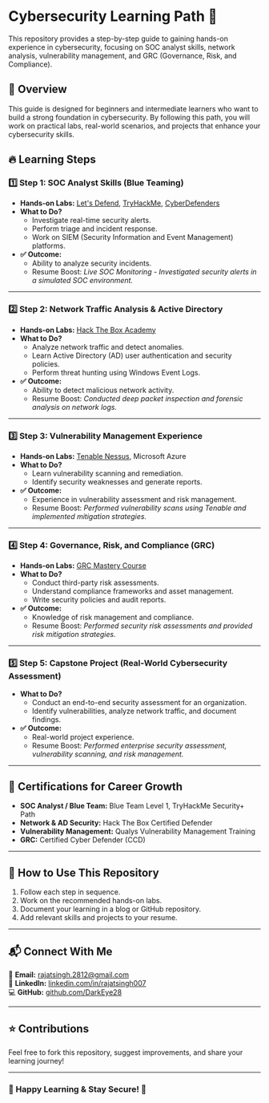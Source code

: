 # Cybersecurity Learning Path 🚀  

This repository provides a step-by-step guide to gaining hands-on experience in cybersecurity, focusing on SOC analyst skills, network analysis, vulnerability management, and GRC (Governance, Risk, and Compliance).  

## 📌 Overview  
This guide is designed for beginners and intermediate learners who want to build a strong foundation in cybersecurity. By following this path, you will work on practical labs, real-world scenarios, and projects that enhance your cybersecurity skills.  

## 🔥 Learning Steps  

### **1️⃣ Step 1: SOC Analyst Skills (Blue Teaming)**
- **Hands-on Labs:** [Let's Defend](https://letsdefend.io/), [TryHackMe](https://tryhackme.com/), [CyberDefenders](https://cyberdefenders.org/)
- **What to Do?**  
  - Investigate real-time security alerts.  
  - Perform triage and incident response.  
  - Work on SIEM (Security Information and Event Management) platforms.  
- **✅ Outcome:**  
  - Ability to analyze security incidents.  
  - Resume Boost: *Live SOC Monitoring - Investigated security alerts in a simulated SOC environment.*  

---

### **2️⃣ Step 2: Network Traffic Analysis & Active Directory**
- **Hands-on Labs:** [Hack The Box Academy](https://academy.hackthebox.com/)  
- **What to Do?**  
  - Analyze network traffic and detect anomalies.  
  - Learn Active Directory (AD) user authentication and security policies.  
  - Perform threat hunting using Windows Event Logs.  
- **✅ Outcome:**  
  - Ability to detect malicious network activity.  
  - Resume Boost: *Conducted deep packet inspection and forensic analysis on network logs.*  

---

### **3️⃣ Step 3: Vulnerability Management Experience**
- **Hands-on Labs:** [Tenable Nessus](https://www.tenable.com/products/nessus), Microsoft Azure  
- **What to Do?**  
  - Learn vulnerability scanning and remediation.  
  - Identify security weaknesses and generate reports.  
- **✅ Outcome:**  
  - Experience in vulnerability assessment and risk management.  
  - Resume Boost: *Performed vulnerability scans using Tenable and implemented mitigation strategies.*  

---

### **4️⃣ Step 4: Governance, Risk, and Compliance (GRC)**
- **Hands-on Labs:** [GRC Mastery Course](#)  
- **What to Do?**  
  - Conduct third-party risk assessments.  
  - Understand compliance frameworks and asset management.  
  - Write security policies and audit reports.  
- **✅ Outcome:**  
  - Knowledge of risk management and compliance.  
  - Resume Boost: *Performed security risk assessments and provided risk mitigation strategies.*  

---

### **5️⃣ Step 5: Capstone Project (Real-World Cybersecurity Assessment)**
- **What to Do?**  
  - Conduct an end-to-end security assessment for an organization.  
  - Identify vulnerabilities, analyze network traffic, and document findings.  
- **✅ Outcome:**  
  - Real-world project experience.  
  - Resume Boost: *Performed enterprise security assessment, vulnerability scanning, and risk management.*  

---

## 🎯 Certifications for Career Growth  
- **SOC Analyst / Blue Team:** Blue Team Level 1, TryHackMe Security+ Path  
- **Network & AD Security:** Hack The Box Certified Defender  
- **Vulnerability Management:** Qualys Vulnerability Management Training  
- **GRC:** Certified Cyber Defender (CCD)  

---

## 🚀 How to Use This Repository  
1. Follow each step in sequence.  
2. Work on the recommended hands-on labs.  
3. Document your learning in a blog or GitHub repository.  
4. Add relevant skills and projects to your resume.  

---

## 📬 Connect With Me  
📧 **Email:** rajatsingh.2812@gmail.com  
🔗 **LinkedIn:** [linkedin.com/in/rajatsingh007](https://www.linkedin.com/in/rajatsingh007)  
💻 **GitHub:** [github.com/DarkEye28](https://www.github.com/DarkEye28)  

---

## ⭐ Contributions  
Feel free to fork this repository, suggest improvements, and share your learning journey!  

---

### 📢 Happy Learning & Stay Secure! 🔐  
